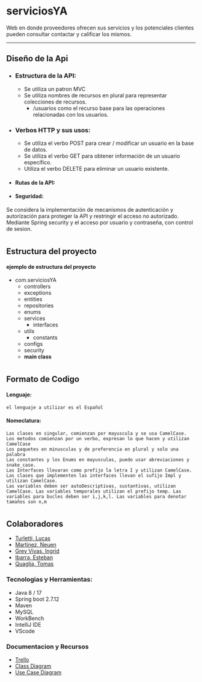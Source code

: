 # serviciosYA

Web en donde proveedores ofrecen sus servicios y los potenciales clientes pueden consultar contactar y calificar los mismos.

---

## Diseño de la Api

- ### Estructura de la API:

    - Se utiliza un patron MVC
    - Se utiliza nombres de recursos en plural para representar colecciones de recursos.
        - /usuarios como el recurso base para las operaciones relacionadas con los usuarios.

- ### Verbos HTTP y sus usos:

    - Se utiliza el verbo POST para crear / modificar un usuario en la base de datos.
    - Se utiliza el verbo GET para obtener información de un usuario específico.
    - Utiliza el verbo DELETE para eliminar un usuario existente.

- #### Rutas de la API:


- #### Seguridad:
Se considera la implementación de mecanismos de autenticación y autorización para proteger la API y restringir el acceso no autorizado.
Mediante Spring security y el acceso por usuario y contraseña, con control de sesion.

#

## Estructura del proyecto

#### ejemplo de estructura del proyecto

- com.serviciosYA
    - controllers
    - exceptions
    - entities
    - repositories
    - enums
    - services
        - interfaces
    - utils
        - constants
    - configs
    - security
    - **main class**

#

## Formato de Codigo

#### Lenguaje:
    el lenguaje a utilizar es el Español

#### Nomeclatura:
    Las clases en singular, comienzan por mayuscula y se usa CamelCase.
    Los metodos comienzan por un verbo, expresan lo que hacen y utilizan CamelCase
    Los paquetes en minusculas y de preferencia en plural y solo una palabra
    Las constantes y los Enums en mayusculas, puedo usar abreviaciones y snake_case.
    Las Interfaces llevaran como prefijo la letra I y utilizan CamelCase.
    Las clases que implementen las interfaces llevan el sufijo Impl y utilizan CamelCase.
    Las variables deben ser autoDescriptivas, sustantivas, utilizan CamelCase. Las variables temporales utilizan el prefijo temp. Las variables para bucles deben ser i,j,k,l. Las variables para denotar tamaños son n,m

#

## Colaboradores
- [Turletti, Lucas](https://github.com/lucast086/)
- [Martinez, Neuen](https://github.com/NeuenMartinez)
- [Grey Vivas, Ingrid](https://github.com/IssaGrey)
- [Ibarra, Esteban](https://github.com/estebannibr88)
- [Quaglia, Tomas]()


### Tecnologias y Herramientas:

- Java 8 / 17
- Spring boot 2.7.12
- Maven
- MySQL
- WorkBench
- IntelliJ IDE
- VScode

### Documentacion y Recursos
 
- [Trello](https://trello.com/invite/b/gfW0tnFo/ATTI4d9586263ed3f81dacf34ec99eb5beaa99881028/proyecto-final-egg)
- [Class Diagram](https://gitmind.com/app/docs/fg97jf2r)
- [Use Case Diagram](https://gitmind.com/app/docs/f5dpc97k)
